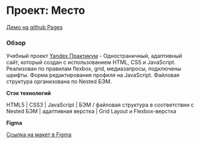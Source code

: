 # Проект: Место
[Демо на github Pages]()

### Обзор
Учебный проект [Yandex Практикум](https://praktikum.yandex.ru/web/ "Курс Веб-разработчик") - Одностраничный, адаптивный сайт, который создан с использованием HTML, CSS и JavaScript.
Реализован по правилам flexbox, grid, медиазапросы, подключены шрифты. Форма редактирования профиля на JavaScript. Файловая структура организована по Nested БЭМ.

**Стэк технологий**

HTML5 | CSS3 | JavaScript | БЭМ / файловая структура в соответствии с Nested БЭМ | адаптивная верстка | Grid Layout и Flexbox-верстка

**Figma**

[Ссылка на макет в Figma](https://www.figma.com/file/2cn9N9jSkmxD84oJik7xL7/JavaScript.-Sprint-4?node-id=0%3A1)
